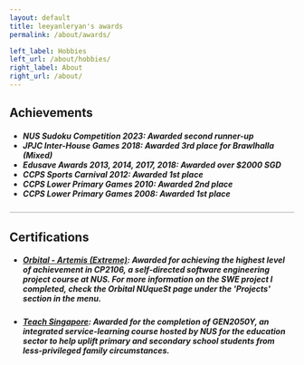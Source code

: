 ```yaml
---
layout: default
title: leeyanleryan's awards
permalink: /about/awards/

left_label: Hobbies
left_url: /about/hobbies/
right_label: About
right_url: /about/
---
```


<!-- !PAGE CONTENT! -->
<div class="w3-main" id="pageAbout">
  <section id="achievements" class="w3-container">
    <h2><b>Achievements</b></h2>
    <ul><h5>
      <li>
        NUS Sudoku Competition 2023: Awarded second runner-up
      </li>
      <li>
        JPJC Inter-House Games 2018: Awarded 3rd place for Brawlhalla (Mixed)
      </li>
      <li>
        Edusave Awards 2013, 2014, 2017, 2018: Awarded over $2000 SGD
      </li>
      <li>
        CCPS Sports Carnival 2012: Awarded 1st place
      </li>
      <li>
        CCPS Lower Primary Games 2010: Awarded 2nd place
      </li>
      <li>
        CCPS Lower Primary Games 2008: Awarded 1st place
      </li>
    </h5></ul>
  </section>
  
  <hr style="border:1px solid gray; opacity:0.2">

  <section id="certifications" class="w3-container">
    <h2><b>Certifications</b></h2>
    <ul><h5>
      <li><h5><a href="https://credentials.nus.edu.sg/1fcad03a-4d76-43b8-9544-702f537b3d6e#acc.eo5gw2x1" target="_blank" rel="noopener noreferrer">
        Orbital - Artemis (Extreme)</a>: Awarded for achieving the highest level of achievement in CP2106, a 
        self-directed software engineering project course at NUS. For more information on the SWE project I
        completed, check the Orbital NUqueSt page under the 'Projects' section in the menu.
      </h5></li>
      <li><h5><a href="https://credentials.nus.edu.sg/eeac580c-7ad5-438a-8635-3a3b6d85bf65#acc.VOjqr1Xs" target="_blank" rel="noopener noreferrer">
        Teach Singapore</a>: Awarded for the completion of GEN2050Y, an integrated service-learning course hosted
        by NUS for the education sector to help uplift primary and secondary school students from less-privileged 
        family circumstances.
      </h5></li>
    </h5></ul>
  </section>

  <hr class="hr-hide-1250" style="border:1px solid gray; opacity:0">
</div>
